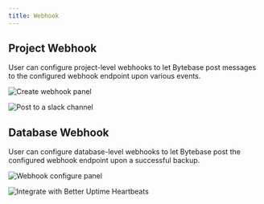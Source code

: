 ```yaml
---
title: Webhook
---
```


## Project Webhook

User can configure project-level webhooks to let Bytebase post messages to the configured webhook endpoint upon various events.

![Create webhook panel](/static/docs/create-webhook-panel.png)

![Post to a slack channel](/static/docs/webhook-slash-example.png)

## Database Webhook

User can configure database-level webhooks to let Bytebase post the configured webhook endpoint upon a successful backup.

![Webhook configure panel](/static/docs/webhook-config-panel.png)

![Integrate with Better Uptime Heartbeats](/static/docs/webhook-integrate-example.png)

<doc-link-block url="/docs/accelerator/webhook-integration/overview" title="Webhook Integration"></doc-link-block>
